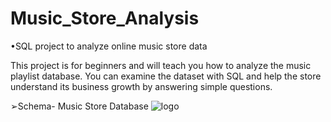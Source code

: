 # Music_Store_Analysis
•SQL project to analyze online music store data

This project is for beginners and will teach you how to analyze the music playlist database. You can examine the dataset with SQL and help the store understand its business growth by answering simple questions.

➢Schema- Music Store Database
![logo](https://github.com/Shoaib9288/SQL_Projects/blob/main/MusicDatabaseSchema.png)
